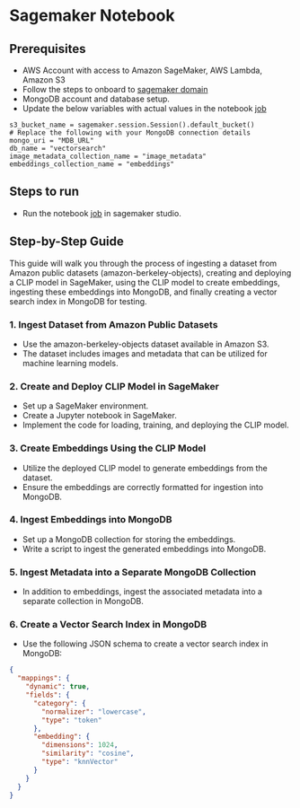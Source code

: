 # Sagemaker Notebook

## Prerequisites
- AWS Account with access to Amazon SageMaker, AWS Lambda, Amazon S3
- Follow the steps to onboard to [sagemaker domain](https://docs.aws.amazon.com/sagemaker/latest/dg/onboard-quick-start.html)
- MongoDB account and database setup.
- Update the below variables with actual values in the notebook [job](https://github.com/mongodb-partners/AppModernization_Amplify_AppSync_with_MongoDB_Atlas_Vector_Search/blob/main/image-search/SagemakerNotebook/AWSClip.ipynb)

```
s3_bucket_name = sagemaker.session.Session().default_bucket()
# Replace the following with your MongoDB connection details
mongo_uri = "MDB_URL"
db_name = "vectorsearch"
image_metadata_collection_name = "image_metadata"
embeddings_collection_name = "embeddings"
```

## Steps to run 
- Run the notebook [job](https://github.com/mongodb-partners/AppModernization_Amplify_AppSync_with_MongoDB_Atlas_Vector_Search/blob/cdk_enabled_deployment/atlas-vector-search-cdk/resources/image-search/SagemakerNotebook/AWSClip_data_ingestion.ipynb) in sagemaker studio.


## Step-by-Step Guide
This guide will walk you through the process of ingesting a dataset from Amazon public datasets (amazon-berkeley-objects), creating and deploying a CLIP model in SageMaker, using the CLIP model to create embeddings, ingesting these embeddings into MongoDB, and finally creating a vector search index in MongoDB for testing.

### 1. Ingest Dataset from Amazon Public Datasets
- Use the amazon-berkeley-objects dataset available in Amazon S3.
- The dataset includes images and metadata that can be utilized for machine learning models.

### 2. Create and Deploy CLIP Model in SageMaker
- Set up a SageMaker environment.
- Create a Jupyter notebook in SageMaker.
- Implement the code for loading, training, and deploying the CLIP model.

### 3. Create Embeddings Using the CLIP Model
- Utilize the deployed CLIP model to generate embeddings from the dataset.
- Ensure the embeddings are correctly formatted for ingestion into MongoDB.

### 4. Ingest Embeddings into MongoDB
- Set up a MongoDB collection for storing the embeddings.
- Write a script to ingest the generated embeddings into MongoDB.

### 5. Ingest Metadata into a Separate MongoDB Collection
- In addition to embeddings, ingest the associated metadata into a separate collection in MongoDB.

### 6. Create a Vector Search Index in MongoDB
- Use the following JSON schema to create a vector search index in MongoDB:
```json
{
  "mappings": {
    "dynamic": true,
    "fields": {
      "category": {
        "normalizer": "lowercase",
        "type": "token"
      },
      "embedding": {
        "dimensions": 1024,
        "similarity": "cosine",
        "type": "knnVector"
      }
    }
  }
}
```

